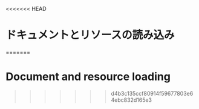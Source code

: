 
<<<<<<< HEAD
# ドキュメントとリソースの読み込み
=======
# Document and resource loading
>>>>>>> d4b3c135ccf80914f59677803e64ebc832d165e3
